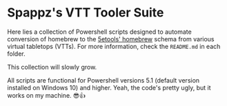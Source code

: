 # Spappz's VTT Tooler Suite

Here lies a collection of Powershell scripts designed to automate conversion of homebrew to the [5etools' homebrew](https://github.com/TheGiddyLimit/homebrew) schema from various virtual tabletops (VTTs). For more information, check the `README.md` in each folder.

This collection will slowly grow.

All scripts are functional for Powershell versions 5.1 (default version installed on Windows 10) and higher. Yeah, the code's pretty ugly, but it works on my machine. 😎👍